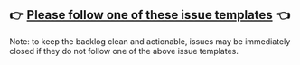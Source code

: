 ## 👉 [Please follow one of these issue templates](https://github.com/gregberge/react-flatten-children/issues/new/choose) 👈

Note: to keep the backlog clean and actionable, issues may be immediately closed if they do not follow one of the above issue templates.
